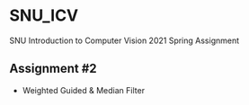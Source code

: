 # SNU_ICV
SNU Introduction to Computer Vision 2021 Spring Assignment
## Assignment #2
- Weighted Guided & Median Filter
